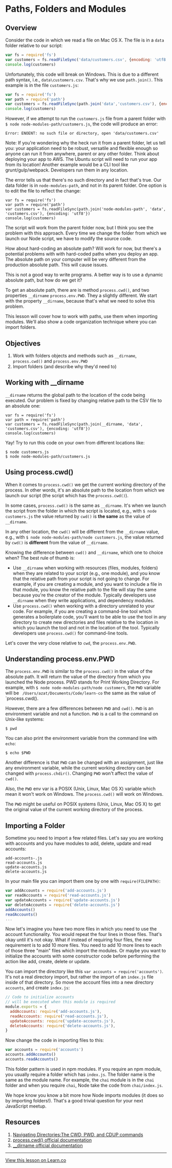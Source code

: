 # Paths, Folders and Modules

## Overview


Consider the code in which we read a file on Mac OS X. The file is in a `data` folder relative to our script:

```js
var fs = require('fs')
var customers = fs.readFileSync('data/customers.csv', {encoding: 'utf8'})
console.log(customers)
```

Unfortunately, this code will break on Windows. This is due to a different path syntax, i.e., `data\customers.csv`. That's why we use `path.join()`. This example is in the file `customers.js`:

```js
var fs = require('fs')
var path = require('path')
var customers = fs.readFileSync(path.join('data','customers.csv'), {encoding: 'utf8'})
console.log(customers)
```

However, if we attempt to run the `customers.js` file from a parent folder with `$ node node-modules-path/customers.js`, the code will produce an error:

```
Error: ENOENT: no such file or directory, open 'data/customers.csv'
```

Note: If you're wondering why the heck run it from a parent folder, let us tell you: your application need to be robust, versatile and flexible enough so anyone can run it from anywhere, parent or any other folder. Think about deploying your app to AWS. The Ubuntu script will need to run your app from its location! Another example would be a CLI tool like grunt/gulp/webpack. Developers run them in any location.

The error tells us that there's no such directory and in fact that's true. Our data folder is in `node-modules-path`, and not in its parent folder. One option is to edit the file to reflect the change:

```
var fs = require('fs')
var path = require('path')
var customers = fs.readFileSync(path.join('node-modules-path', 'data', 'customers.csv'), {encoding: 'utf8'})
console.log(customers)
```

The script will work from the parent folder now, but I think you see the problem with this approach. Every time we change the folder from which we launch our Node script, we have to modify the source code. 

How about hard-coding an absolute path? Will work for now, but there's a potential problems with with hard-coded paths when you deploy an app. The absolute path on your computer will be very different from the production absolute path. This will cause issues.

This is not a good way to write programs. A better way is to use a dynamic absolute path, but how do we get it? 

To get an absolute path, there are is method `process.cwd()`, and two properties `__dirname` `process.env.PWD`. They a slightly different. We start with the property `__dirname`, because that's what we need to solve this problem. 

This lesson will cover how to work with paths, use them when importing modules. We'll also show a code organization technique where you can import folders.

## Objectives

1. Work with folders objects and methods such as `__dirname`, `process.cwd()` and `process.env.PWD`
1. Import folders (and describe why they'd need to)


## Working with __dirname

`__dirname` returns the global path to the location of the code being executed. Our problem is fixed by changing relative path to the CSV file to an absolute one:

```
var fs = require('fs')
var path = require('path')
var customers = fs.readFileSync(path.join(__dirname, 'data', 'customers.csv'), {encoding: 'utf8'})
console.log(customers)
```

Yay! Try to run this code on your own from different locations like:

```
$ node customers.js
$ node node-modules-path/customers.js
```

## Using process.cwd() 

When it comes to `process.cwd()` we get the current working directory of the process. In other words, it's an absolute path to the location from which we launch our script (the script which has the `process.cwd()`). 

In some cases, `process.cwd()` is the same as `__dirname`. It's when we launch the script from the folder in which the script is located, e.g., with `$ node customers.js` the value returned by `cwd()` is **the same** as the value of `__dirname`. 

In any other location, the `cwd()` will be different from the `__dirname` value, e.g., with `$ node node-modules-path/node customers.js`, the value returned by `cwd()` is **different** from the value of `__dirname`.

Knowing the difference between `cwd()` and `__dirname`, which one to choice when? The best rule of thumb is:

* Use `__dirname` when working with resources (files, modules, folders) when they are related to your script (e.g., one module), and you know that the relative path from your script is not going to change. For example, if you are creating a module, and you want to include a file in that module, you know the relative path to the file will stay the same because you're the creator of the module. Typically developers use `__dirname` when they write applications, and dependency modules.
* Use `process.cwd()` when working with a directory unrelated to your code. For example, if you are creating a command-line tool which generates a boilerplate code, you'll want to be able to use the tool in any directory to create new directories and files relative to the location in which you launch the tool and not in the location of the tool. Typically developers use `process.cwd()` for command-line tools.

Let's cover the very close relative to `cwd`, the `process.env.PWD`.

## Understanding process.env.PWD

The `process.env.PWD` is similar to the `process.cwd()` in the value of the absolute path. It will return the value of the directory from which you launched the Node process. PWD stands for Print Working Directory. For example, with `$ node node-modules-path/node customers`, the `PWD` variable will be ` /Users/azat/Documents/Code/learn-co` the same as the value of `process.cwd().


However, there are a few differences between `PWD` and `cwd()`. `PWD` is an environment variable and not a function. `PWD` is a call to the command on Unix-like systems:

```
$ pwd
```

You can also print the environment variable from the command line with `echo`:

```
$ echo $PWD
```

Another difference is that `PWD` can be changed with an assignment, just like any environment variable, while the current working directory can be changed with `process.chdir()`. Changing `PWD` won't affect the value of `cwd()`.

Also, the `PWD` env var is a POSIX (Unix, Linux, Mac OS X) variable which mean it won't work on Windows. The `process.cwd()` will work on Windows.

The `PWD` might be useful on POSIX systems (Unix, Linux, Mac OS X) to get the original value of the current working directory of the process. 


## Importing a Folder 

Sometime you need to import a few related files. Let's say you are working with accounts and you have modules to add, delete, update and read accounts:

```
add-accounts-.js
read-accounts.js
update-accounts.js
delete-accounts.js
```

In your main file you can import them one by one with `require(FILEPATH)`:

```js
var addAccounts = require('add-accounts.js')
var readAccounts = require('read-accounts.js')
var updateAccounts = require('update-accounts.js')
var deleteAccounts = require('delete-accounts.js')
addAccounts()
readAccounts()
...
```

Now let's imagine you have two more files in which you need to use the account functionality. You would repeat the four lines in those files. That's okay until it's not okay. What if instead of requiring four files, the new requirement is to add 10 more files. You need to add 10 more lines to each of those three "main" files which import the modules. Or maybe you want to initialize the accounts with some constructor code before performing the action like add, create, delete or update.

You can import the directory like this `var accounts = require('accounts')`. It's not a real directory import, but rather the import of an `index.js` file inside of that directory. So move the account files into a new directory `accounts`, and create `index.js`:

```js
// Code to initialize accounts
// will be executed when this module is required
module.exports = {
  addAccounts: require('add-accounts.js'),
  readAcccounts: require('read-accounts.js'),
  updateAccounts: require('update-accounts.js'),
  deleteAccounts: require('delete-accounts.js'),
}
```

Now change the code in importing files to this:

```js
var accounts = require('accounts')
accounts.addAccounts()
accounts.readAccounts()
```

This folder pattern is used in npm modules. If you require an npm module, you usually require a folder which has `index.js`. The folder name is the same as the module name. For example, the `chai` module is in the `chai` folder and when you require `chai`, Node take the code from `chai/index.js`. 

We hope know you know a bit more how Node imports modules (it does so by importing folders!). That's a good trivial question for your next JavaScript meetup.


## Resources

1. [Navigating Directories:The CWD, PWD, and CDUP commands](http://www.cs.cf.ac.uk/Dave/Internet/node122.html)
1. [process.cwd() official documentation](https://nodejs.org/api/process.html#process_process_cwd)
1. [__dirname official documentation](https://nodejs.org/docs/latest/api/globals.html#globals_dirname)


---

<a href='https://learn.co/lessons/node-modules-path' data-visibility='hidden'>View this lesson on Learn.co</a>
